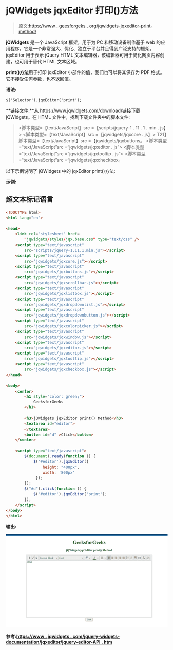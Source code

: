 # jQWidgets jqxEditor 打印()方法

> 原文:[https://www . geesforgeks . org/jqwidgets-jqxeditor-print-method/](https://www.geeksforgeeks.org/jqwidgets-jqxeditor-print-method/)

**jQWidgets** 是一个 JavaScript 框架，用于为 PC 和移动设备制作基于 web 的应用程序。它是一个非常强大、优化、独立于平台并且得到广泛支持的框架。jqxEditor 用于表示 jQuery HTML 文本编辑器，该编辑器可用于简化网页内容创建，也可用于替代 HTML 文本区域。

**print()方法**用于打印 jqxEditor 小部件的值，我们也可以将其保存为 PDF 格式。它不接受任何参数，也不返回值。

**语法:**

```html
$('Selector').jqxEditor('print');  
```

**链接文件:**从 https://www.jqwidgets.com/download/链接下载 jQWidgets。在 HTML 文件中，找到下载文件夹中的脚本文件:

> <link rel="”stylesheet”" href="”jqwidgets/styles/jqx.base.css”" type="”text/css”">
> <脚本类型=【text/JavaScript】src =【scripts/jquery-1 . 11 . 1 . min . js】></脚本>
> <脚本类型=【text/JavaScript】src =【jqwidgets/jqxcore . js】></脚本>
> T21】脚本类型=【text/JavaScript】src =【jqwidgets/jqxbuttons。
> <脚本类型=“text/JavaScript”src =“jqwidgets/jqxeditor . js”></脚本>
> <脚本类型=“text/JavaScript”src =“jqwidgets/jqxtooltip . js”></脚本>
> <脚本类型=“text/JavaScript”src =“jqwidgets/jqxcheckbox。

以下示例说明了 jQWidgets 中的 jqxEditor print()方法:

**示例:**

## 超文本标记语言

```html
<!DOCTYPE html>
<html lang="en">

<head>
    <link rel="stylesheet" href=
        "jqwidgets/styles/jqx.base.css" type="text/css" />
    <script type="text/javascript" 
        src="scripts/jquery-1.11.1.min.js"></script>
    <script type="text/javascript" 
        src="jqwidgets/jqxcore.js"></script>
    <script type="text/javascript" 
        src="jqwidgets/jqxbuttons.js"></script>
    <script type="text/javascript" 
        src="jqwidgets/jqxscrollbar.js"></script>
    <script type="text/javascript" 
        src="jqwidgets/jqxlistbox.js"></script>
    <script type="text/javascript" 
        src="jqwidgets/jqxdropdownlist.js"></script>
    <script type="text/javascript" 
        src="jqwidgets/jqxdropdownbutton.js"></script>
    <script type="text/javascript" 
        src="jqwidgets/jqxcolorpicker.js"></script>
    <script type="text/javascript" 
        src="jqwidgets/jqxwindow.js"></script>
    <script type="text/javascript" 
        src="jqwidgets/jqxeditor.js"></script>
    <script type="text/javascript" 
        src="jqwidgets/jqxtooltip.js"></script>
    <script type="text/javascript" 
        src="jqwidgets/jqxcheckbox.js"></script>
</head>

<body>
    <center>
        <h1 style="color: green;">
            GeeksforGeeks
        </h1>

        <h3>jQWidgets jqxEditor print() Method</h3>
        <textarea id="editor">
        </textarea>
        <button id="d" >Click</button>
    </center>

    <script type="text/javascript">
        $(document).ready(function () {
            $('#editor').jqxEditor({
                height: "400px",
                width: '800px'
             });
        });
        $("#d").click(function () {
            $('#editor').jqxEditor('print');
        });
    </script>
</body>
</html>
```

**输出:**

![](img/1eeb6b7f21859af8d09e4bc9db56a30f.png)

**参考:**[**https://www . jqwidgets . com/jquery-widgets-documentation/jqxeditor/jquery-editor-API . htm**](https://www.jqwidgets.com/jquery-widgets-documentation/documentation/jqxeditor/jquery-editor-api.htm)